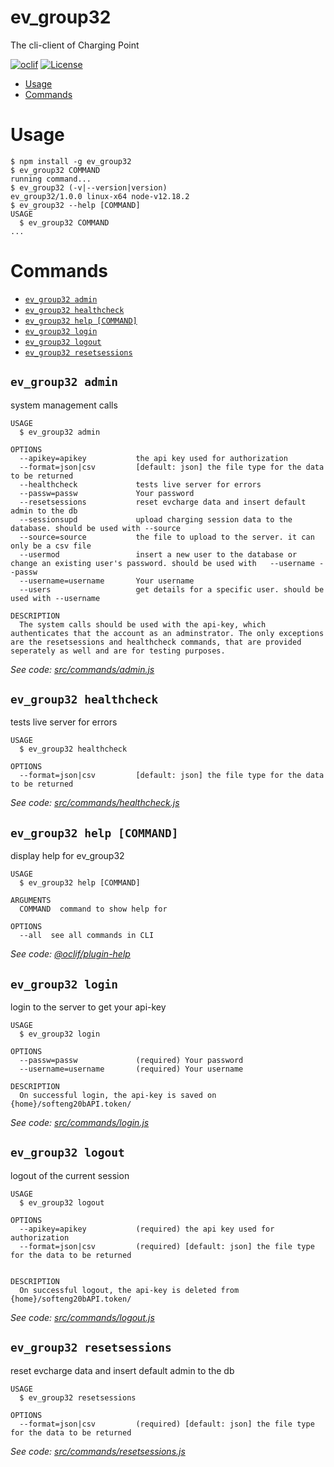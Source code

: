 ev_group32
=========

The cli-client of Charging Point

[![oclif](https://img.shields.io/badge/cli-oclif-brightgreen.svg)](https://oclif.io)
[![License](https://img.shields.io/npm/l/ev_group32.svg)](https://github.com/ntua/TL20-32/blob/development/LICENSE)

<!-- toc -->
* [Usage](#usage)
* [Commands](#commands)
<!-- tocstop -->
# Usage
<!-- usage -->
```sh-session
$ npm install -g ev_group32
$ ev_group32 COMMAND
running command...
$ ev_group32 (-v|--version|version)
ev_group32/1.0.0 linux-x64 node-v12.18.2
$ ev_group32 --help [COMMAND]
USAGE
  $ ev_group32 COMMAND
...
```
<!-- usagestop -->
# Commands
<!-- commands -->
* [`ev_group32 admin`](#ev_group32-admin)
* [`ev_group32 healthcheck`](#ev_group32-healthcheck)
* [`ev_group32 help [COMMAND]`](#ev_group32-help-command)
* [`ev_group32 login`](#ev_group32-login)
* [`ev_group32 logout`](#ev_group32-logout)
* [`ev_group32 resetsessions`](#ev_group32-resetsessions)

## `ev_group32 admin`

system management calls

```
USAGE
  $ ev_group32 admin

OPTIONS
  --apikey=apikey           the api key used for authorization
  --format=json|csv         [default: json] the file type for the data to be returned
  --healthcheck             tests live server for errors
  --passw=passw             Your password
  --resetsessions           reset evcharge data and insert default admin to the db
  --sessionsupd             upload charging session data to the database. should be used with --source
  --source=source           the file to upload to the server. it can only be a csv file
  --usermod                 insert a new user to the database or change an existing user's password. should be used with   --username --passw
  --username=username       Your username
  --users                   get details for a specific user. should be used with --username

DESCRIPTION
  The system calls should be used with the api-key, which authenticates that the account as an adminstrator. The only exceptions are the resetsessions and healthcheck commands, that are provided seperately as well and are for testing purposes.
```

_See code: [src/commands/admin.js](https://github.com/ntua/TL20-32/tree/development/cli-client/ev_group32/src/commands/admin.js)_

## `ev_group32 healthcheck`

tests live server for errors

```
USAGE
  $ ev_group32 healthcheck

OPTIONS
  --format=json|csv         [default: json] the file type for the data to be returned
```

_See code: [src/commands/healthcheck.js](https://github.com/ntua/TL20-32/tree/development/cli-client/ev_group32/src/commands/healthcheck.js)_


## `ev_group32 help [COMMAND]`

display help for ev_group32

```
USAGE
  $ ev_group32 help [COMMAND]

ARGUMENTS
  COMMAND  command to show help for

OPTIONS
  --all  see all commands in CLI
```

_See code: [@oclif/plugin-help](https://github.com/oclif/plugin-help/blob/v3.2.2/src/commands/help.ts)_

## `ev_group32 login`

login to the server to get your api-key

```
USAGE
  $ ev_group32 login

OPTIONS
  --passw=passw             (required) Your password
  --username=username       (required) Your username
 
DESCRIPTION
  On successful login, the api-key is saved on {home}/softeng20bAPI.token/

```

_See code: [src/commands/login.js](https://github.com/ntua/TL20-32/tree/development/cli-client/ev_group32/src/commands/login.js)_

## `ev_group32 logout`

logout of the current session

```
USAGE
  $ ev_group32 logout

OPTIONS
  --apikey=apikey           (required) the api key used for authorization
  --format=json|csv         (required) [default: json] the file type for the data to be returned

 
DESCRIPTION
  On successful logout, the api-key is deleted from {home}/softeng20bAPI.token/

```

_See code: [src/commands/logout.js](https://github.com/ntua/TL20-32/tree/development/cli-client/ev_group32/src/commands/logout.js)_

## `ev_group32 resetsessions`

reset evcharge data and insert default admin to the db

```
USAGE
  $ ev_group32 resetsessions

OPTIONS
  --format=json|csv         (required) [default: json] the file type for the data to be returned

```

_See code: [src/commands/resetsessions.js](https://github.com/ntua/TL20-32/tree/development/cli-client/ev_group32/src/commands/resetsessions.js)_

<!-- commandsstop -->
